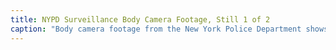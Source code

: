 ```yaml
---
title: NYPD Surveillance Body Camera Footage, Still 1 of 2
caption: "Body camera footage from the New York Police Department shows members of the Youth International Party protesting at the Democratic National Committee against abortion and homosexuality on 32nd Street and 7th Avenue. Protestors hold signs of anti-abortion sentiment with references to religious ideologies, such as “God hates hands that shed innocent blood.” Film: 16mm X 100' capacity (round). Courtesy of the New York Police Department, Bureau of Special Services and Investigations Logbook."
---
```

